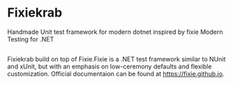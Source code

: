 # Fixiekrab
Handmade Unit test framework for modern dotnet inspired by fixie Modern Testing for .NET

## 
Fixiekrab build on top of Fixie.Fixie is a .NET test framework similar to NUnit and xUnit, but with an emphasis on low-ceremony defaults and flexible customization. Official documentaion can be found at https://fixie.github.io.
